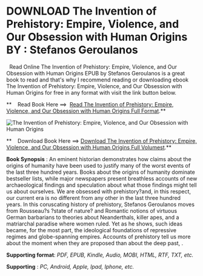  **DOWNLOAD The Invention of Prehistory: Empire, Violence, and Our Obsession with Human Origins BY : Stefanos Geroulanos**
=========================================================================================================================

  Read Online The Invention of Prehistory: Empire, Violence, and Our Obsession with Human Origins EPUB by Stefanos Geroulanos is a great book to read and that's why I recommend reading or downloading ebook The Invention of Prehistory: Empire, Violence, and Our Obsession with Human Origins for free in any format with visit the link button below.

**    Read Book Here ==>  [Read The Invention of Prehistory: Empire, Violence, and Our Obsession with Human Origins Full Format](https://goodreadbook.site/?book=1324091452).**

![The Invention of Prehistory: Empire, Violence, and Our Obsession with Human Origins](https://i.gr-assets.com/images/S/compressed.photo.goodreads.com/books/1685992551l/150779155.jpg)

**    Download Book Here ==> [Download The Invention of Prehistory: Empire, Violence, and Our Obsession with Human Origins Full Volumest](https://goodreadbook.site/?book=1324091452).**

**Book Synopsis** : An eminent historian demonstrates how claims about the origins of humanity have been used to justify many of the worst events of the last three hundred years. Books about the origins of humanity dominate bestseller lists, while major newspapers present breathless accounts of new archaeological findings and speculation about what those findings might tell us about ourselves. We are obsessed with prehistory?and, in this respect, our current era is no different from any other in the last three hundred years. In this coruscating history of prehistory, Stefanos Geroulanos moves from Rousseau?s ?state of nature? and Romantic notions of virtuous German barbarians to theories about Neanderthals, killer apes, and a matriarchal paradise where women ruled. Yet as he shows, such ideas became, for the most part, the ideological foundations of repressive regimes and globe-spanning empires. Accounts of prehistory tell us more about the moment when they are proposed than about the deep past, .

**Supporting format**: _PDF, EPUB, Kindle, Audio, MOBI, HTML, RTF, TXT, etc._

**Supporting** : _PC, Android, Apple, Ipad, Iphone, etc._